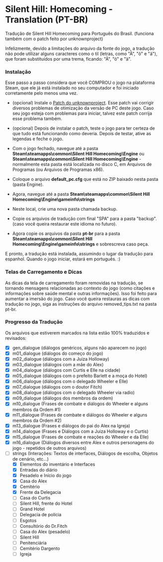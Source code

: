 # Silent Hill: Homecoming - Translation (PT-BR)

Tradução de Silent Hill Homecoming para Português do Brasil. (funciona também com o patch feito por unknownproject)

Infelizmente, devido a limitações do arquivo da fonte do jogo, a tradução não pode utilizar alguns caracteres como o til (letras, como "Ã", "õ" e "ã"), que foram substituídos por uma trema, ficando: "Ä", "ö" e "ä".


### Instalação

Esse passo a passo considera que você COMPROU o jogo na plataforma Steam, que ele já está instalado no seu computador e foi iniciado corretamente pelo menos uma vez.


- (opcional) Instale o [Patch do unknownproject](https://unknownproject.github.io/silent_hill). Esse patch vai corrigir diversos problemas de otimização da versão de PC deste jogo. Caso seu jogo esteja com problemas para iniciar, talvez este patch corrija esse problema também.

- (opcional) Depois de instalar o patch, teste o jogo para ter certeza de que tudo está funcionando como deveria. Depois de testar, ative as legendas e feche o jogo.

- Com o jogo fechado, navegue até a pasta **Steam\steamapps\common\Silent Hill Homecoming\Engine** ou **Steam\steamapps\common\Silent Hill Homecoming\Engine** - normalmente esta pasta está localizada no disco C, em Arquivos de Programas (ou Arquivos de Programas x86).

- Coloque o arquivo **default_pc.cfg** que está no ZIP baixado nesta pasta (pasta Engine). 

- Agora, navegue até a pasta **Steam\steamapps\common\Silent Hill Homecoming\Engine\gameinfo\strings**

- Neste local, crie uma nova pasta chamada backup.

- Copie os arquivos de tradução com final "SPA" para a pasta "backup". (caso você queira restaurar este idioma no futuro).

- Agora copie os arquivos da pasta **pt-br** para a pasta **Steam\steamapps\common\Silent Hill Homecoming\Engine\gameinfo\strings** e sobrescreva caso peça.


E pronto, a tradução está instalada, assumindo o lugar da tradução para espanhol. Quando o jogo iniciar, estará em português. :)



### Telas de Carregamento e Dicas

As dicas da tela de carregamento foram removidas na tradução, se tornando mensagens relacionadas ao contexto do jogo (como citações e informações sobre saúde mental e outras informações). Isso foi feito para aumentar a imersão do jogo. Caso você queira restauras as dicas com tradução no jogo, siga as instruções do arquivo removed_tips.txt na pasta pt-br.



### Progresso da Tradução

Os arquivos que estiverem marcados na lista estão 100% traduzidos e revisados:

- [x] gen_dialogue (diálogos genéricos, alguns não aparecem no jogo)
- [x] m01_dialogue (diálogos do começo do jogo)
- [x] m02_dialogue (diálogos com a Juiza Holloway)
- [x] m03_dialogue (diálogos com a mãe do Alex)
- [x] m04_dialogue (diálogos com Curtis e Elle na cidade)
- [x] m05_dialogue (diálogos com o prefeito Barlett e a moça do Hotel)
- [x] m06_dialogue (diálogos com o delegado Wheeler e Elle)
- [x] m07_dialogue (diálogos com o doutor Fitch)
- [x] m08_dialogue (diálogos com o delegado Wheeler via radio)
- [x] m09_dialogue (diálogos dos membros da ordem)
- [x] m10_dialogue (Frases de combate e diálogos do Wheeler e alguns membros da Ordem #1)
- [x] m11_dialogue (Frases de combate e diálogos do Wheeler e alguns membros da Ordem #2)
- [x] m13_dialogue (Frases e diálogos do pai do Alex na Igreja)
- [x] m14_dialogue (Frases e Diálogos com a Juiza Holloway e o Curtis)
- [x] m15_dialogue (Frases de combate e reações do Wheeler e da Elle)
- [x] m16_dialogue (Diálogos diversos entre Alex e outros personagens do jogo - repetidos de outros arquivos)
- [ ] strings      (Interações: Textos de interfaces, Diálogos de escolha, Objetos de cenário, etc...)
    - [x] Elementos do inventário e Interfaces
    - [x] Entradas do diário
    - [x] Pesadelo e Início do jogo
    - [x] Casa do Alex
    - [x] Cemitério
    - [x] Frente da Delegacia
    - [ ] Casa do Curtis
    - [ ] Silent Hill, frente do Hotel
    - [ ] Grand Hotel
    - [ ] Delegacia de polícia
    - [ ] Esgotos
    - [ ] Consultório do Dr.Fitch
    - [ ] Casa do Alex (pesadelo)
    - [ ] Silent Hill
    - [ ] Penitenciária
    - [ ] Cemitério Dargento
    - [ ] Igreja